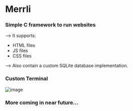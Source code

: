 # Merrli

### Simple C framework to run websites

--> It supports:

- HTML files
- JS files
- CSS files

--> Also contain a custom SQLite database implementation.

### Custom Terminal

![image](https://github.com/SerjeiMikailov/merrli/assets/75023574/46c654dd-84c3-4181-9bba-1251b5e79b04)

### More coming in near future...
